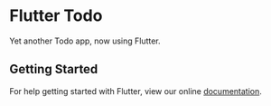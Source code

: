 # Flutter Todo

Yet another Todo app, now using Flutter.

## Getting Started

For help getting started with Flutter, view our online
[documentation](https://flutter.io/).
